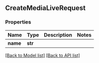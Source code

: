 ## CreateMediaLiveRequest

### Properties
Name | Type | Description | Notes
------------ | ------------- | ------------- | -------------
**name** | **str** |  | 

[[Back to Model list]](#documentation-for-models) [[Back to API list]](#documentation-for-api-endpoints)


